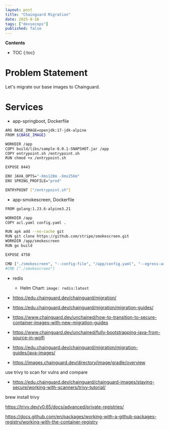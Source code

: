 ```yaml
---
layout: post
title: "Chainguard Migration"
date: 2025-8-16
tags: ["devsecops"]
published: false
---
```


**Contents**
* TOC
{:toc}

# Problem Statement
Let's migrate our base images to Chainguard.

# Services

* app-springboot, Dockerfile

```bash
ARG BASE_IMAGE=openjdk:17-jdk-alpine
FROM ${BASE_IMAGE}

WORKDIR /app
COPY build/libs/sample-0.0.1-SNAPSHOT.jar /app
COPY entrypoint.sh /entrypoint.sh
RUN chmod +x /entrypoint.sh

EXPOSE 8443

ENV JAVA_OPTS="-Xms128m -Xmx256m"
ENV SPRING_PROFILE="prod"

ENTRYPOINT ["/entrypoint.sh"]
```

* app-smokescreen, Dockerfile

```bash
FROM golang:1.23.6-alpine3.21

WORKDIR /app
COPY acl.yaml config.yaml .

RUN apk add --no-cache git
RUN git clone https://github.com/stripe/smokescreen.git 
WORKDIR /app/smokescreen
RUN go build

EXPOSE 4750

CMD ["./smokescreen", "--config-file", "/app/config.yaml", "--egress-acl-file", "/app/acl.yaml"]
#CMD ["./smokescreen"]
```
* redis
    - Helm Chart: `image: redis:latest`

* https://edu.chainguard.dev/chainguard/migration/
* https://edu.chainguard.dev/chainguard/migration/migration-guides/
* https://www.chainguard.dev/unchained/how-to-transition-to-secure-container-images-with-new-migration-guides
* https://www.chainguard.dev/unchained/fully-bootstrapping-java-from-source-in-wolfi
* https://edu.chainguard.dev/chainguard/migration/migration-guides/java-images/

* https://images.chainguard.dev/directory/image/gradle/overview

use trivy to scan for vulns and compare

* https://edu.chainguard.dev/chainguard/chainguard-images/staying-secure/working-with-scanners/trivy-tutorial/

brew install trivy

https://trivy.dev/v0.65/docs/advanced/private-registries/

https://docs.github.com/en/packages/working-with-a-github-packages-registry/working-with-the-container-registry
